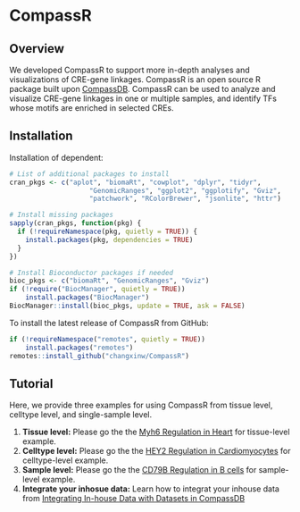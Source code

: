 # CompassR

## Overview
We developed CompassR to support more in-depth analyses and visualizations of CRE-gene linkages. CompassR is an open source R package built upon [CompassDB](http://compass-db.com/). CompassR can be used to analyze and visualize CRE-gene linkages in one or multiple samples, and identify TFs whose motifs are enriched in selected CREs.

## Installation

Installation of dependent:

``` r
# List of additional packages to install
cran_pkgs <- c("aplot", "biomaRt", "cowplot", "dplyr", "tidyr", 
                    "GenomicRanges", "ggplot2", "ggplotify", "Gviz", 
                    "patchwork", "RColorBrewer", "jsonlite", "httr")

# Install missing packages
sapply(cran_pkgs, function(pkg) {
  if (!requireNamespace(pkg, quietly = TRUE)) {
    install.packages(pkg, dependencies = TRUE)
  }
})

# Install Bioconductor packages if needed
bioc_pkgs <- c("biomaRt", "GenomicRanges", "Gviz")
if (!require("BiocManager", quietly = TRUE))
    install.packages("BiocManager")
BiocManager::install(bioc_pkgs, update = TRUE, ask = FALSE)
```

To install the latest release of CompassR from GitHub:

``` r
if (!requireNamespace("remotes", quietly = TRUE))
    install.packages("remotes")
remotes::install_github("changxinw/CompassR")
```

## Tutorial
Here, we provide three examples for using CompassR from tissue level, celltype level, and single-sample level.

1. **Tissue level:**
Please go the the [Myh6 Regulation in Heart](https://changxinw.github.io/CompassR/articles/tissue_example.html) for tissue-level example.
2. **Celltype level:**
Please go the the [HEY2 Regulation in Cardiomyocytes](https://changxinw.github.io/CompassR/articles/celltype_example.html) for celltype-level example.
3. **Sample level:**
Please go the the [CD79B Regulation in B cells](https://changxinw.github.io/CompassR/articles/sample_example.html) for sample-level example.
4. **Integrate your inhosue data:**
Learn how to integrat your inhouse data from [Integrating In-house Data with Datasets in CompassDB](https://changxinw.github.io/CompassR/articles/integrat_inhouse_data.html)
